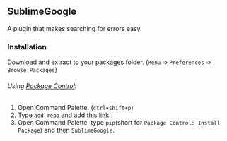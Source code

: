 ## SublimeGoogle
A plugin that makes searching for errors easy.

### Installation
Download and extract to your packages folder. (`Menu` &#10153; `Preferences` &#10153; `Browse Packages`)

###### Using [Package Control](https://packagecontrol.io/installation):
  1. Open Command Palette. (`ctrl+shift+p`)
  2. Type `add repo` and add this [link](https://github.com/krikx/SublimeGoogle/).
  3. Open Command Palette, type `pip`(short for `Package Control: Install Package`) and then `SublimeGoogle`.

